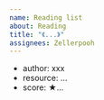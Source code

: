 ```yaml
---
name: Reading list 
about: Reading
title: "《...》"
assignees: Zellerpooh
---
```


- author: xxx
- resource: ...
- score: ★...
